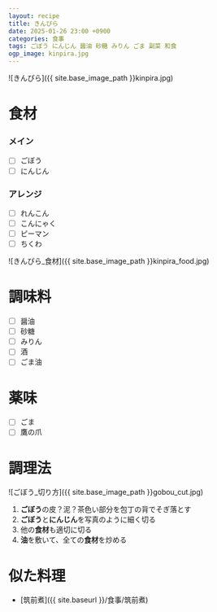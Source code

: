 ```yaml
---
layout: recipe
title: きんぴら
date: 2025-01-26 23:00 +0900
categories: 食事
tags: ごぼう にんじん 醤油 砂糖 みりん ごま 副菜 和食
ogp_image: kinpira.jpg
---
```

![きんぴら]({{ site.base_image_path }}kinpira.jpg)

# 食材
### メイン
- [ ] ごぼう
- [ ] にんじん

### アレンジ
- [ ] れんこん
- [ ] こんにゃく
- [ ] ピーマン
- [ ] ちくわ

![きんぴら_食材]({{ site.base_image_path }}kinpira_food.jpg)

# 調味料
- [ ] 醤油
- [ ] 砂糖
- [ ] みりん
- [ ] 酒
- [ ] ごま油

# 薬味
- [ ] ごま
- [ ] 鷹の爪

# 調理法
![ごぼう_切り方]({{ site.base_image_path }}gobou_cut.jpg)

1. **ごぼう**の皮？泥？茶色い部分を包丁の背でそぎ落とす
2. **ごぼう**と**にんじん**を写真のように細く切る
3. 他の**食材**も適切に切る
4. **油**を敷いて、全ての**食材**を炒める

# 似た料理
- [筑前煮]({{ site.baseurl }}/食事/筑前煮)